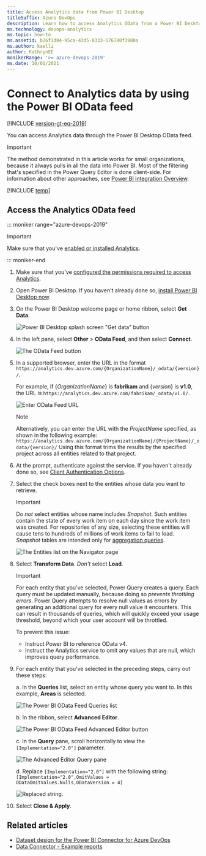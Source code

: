 ```yaml
---
title: Access Analytics data from Power BI Desktop
titleSuffix: Azure DevOps
description: Learn how to access Analytics OData from a Power BI Desktop OData feed for Azure DevOps.  
ms.technology: devops-analytics
ms.topic: how-to
ms.assetid: b26f1d04-95ca-43d5-8333-176780f3980a  
ms.author: kaelli
author: KathrynEE
monikerRange: '>= azure-devops-2019'
ms.date: 10/01/2021
---
```


# Connect to Analytics data by using the Power BI OData feed

[!INCLUDE [version-gt-eq-2019](../../includes/version-gt-eq-2019.md)] 

You can access Analytics data through the Power BI Desktop OData feed. 

> [!IMPORTANT]  
> The method demonstrated in this article works for small organizations, because it always pulls in all the data into Power BI. Most of the filtering that's specified in the Power Query Editor is done client-side. For information about other approaches, see [Power BI integration Overview](overview.md). 

[!INCLUDE [temp](./includes/prerequisites-power-bi.md)]

## Access the Analytics OData feed

::: moniker range="azure-devops-2019"

> [!IMPORTANT]  
> Make sure that you've [enabled or installed Analytics](../dashboards/analytics-extension.md).  

::: moniker-end  

1. Make sure that you've [configured the permissions required to access Analytics](analytics-security.md).

1. Open Power BI Desktop. If you haven't already done so, [install Power BI Desktop now](https://powerbi.microsoft.com/desktop).  

1. On the Power BI Desktop welcome page or home ribbon, select **Get Data**.

	![Power BI Desktop splash screen "Get data" button](media/data-connector/get-data-splash-screen.png) 

1. In the left pane, select **Other** > **OData Feed**, and then select **Connect**.  

    ![The OData Feed button](media/pbi2.png)  

1. In a supported browser, enter the URL in the format 
`https://analytics.dev.azure.com/{OrganizationName}/_odata/{version}/`.  

   For example, if {*OrganizationName*} is **fabrikam** and {*version*} is **v1.0**, the URL is `https://analytics.dev.azure.com/fabrikam/_odata/v1.0/`.

    ![Enter OData Feed URL](media/pbi3.png)  

   > [!NOTE]  
   >Alternatively, you can enter the URL with the *ProjectName* specified, as shown in the following example:  
   >`https://analytics.dev.azure.com/{OrganizationName}/{ProjectName}/_odata/{version}/`
   >Using this format trims the results by the specified project across all entities related to that project.

1. At the prompt, authenticate against the service. If you haven't already done so, see [Client Authentication Options](client-authentication-options.md). 

1. Select the check boxes next to the entities whose data you want to retrieve.

	> [!IMPORTANT]  
	> Do *not* select entities whose name includes *Snapshot*. Such entities contain the state of every work item on each day since the work item was created. For repositories of any size, selecting these entities will cause tens to hundreds of millions of work items to fail to load. *Snapshot* tables are intended only for [aggregation queries](../extend-analytics/odata-query-guidelines.md).

    ![The Entities list on the Navigator page](media/pbi4.png)

1. Select **Transform Data**. *Don't* select **Load**. 

   > [!IMPORTANT]
   > For each entity that you've selected, Power Query creates a query. Each query must be updated manually, because doing so *prevents throttling errors*. Power Query attempts to resolve null values as errors by generating an additional query for every null value it encounters. This can result in thousands of queries, which will quickly exceed your usage threshold, beyond which your user account will be throttled.
   >   
   > To prevent this issue:  
   > - Instruct Power BI to reference OData v4.
   > - Instruct the Analytics service to omit any values that are null, which improves query performance.

1. For each entity that you've selected in the preceding steps, carry out these steps:

    a. In the **Queries** list, select an entity whose query you want to. In this example, **Areas** is selected.
      
    ![The Power BI OData Feed Queries list](media/pbi5.png)  
    
    b. In the ribbon, select **Advanced Editor**.
    
    ![The Power BI OData Feed Advanced Editor button](media/AdvancedEditor.png)
    
    c. In the **Query** pane, scroll horizontally to view the `[Implementation="2.0"]` parameter.
    
    ![The Advanced Editor Query pane](media/odataquery-powerbi-advancededitor1.png)
    
    d. Replace `[Implementation="2.0"]` with the following string:  
        `[Implementation="2.0",OmitValues = ODataOmitValues.Nulls,ODataVersion = 4]` 
    
    ![Replaced string.](media/odataquery-powerbi-advancededitor2.png)
    
1. Select **Close & Apply**. 

## Related articles

- [Dataset design for the Power BI Connector for Azure DevOps](data-connector-dataset.md)
- [Data Connector - Example reports](data-connector-examples.md)
